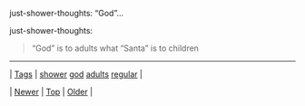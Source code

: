<!--
title: just-shower-thoughts
date: 2020-06-28T15:27:00.082Z
tags: shower, god, adults, regular
-->


just-shower-thoughts: “God”...

<p>just-shower-thoughts:</p>

<blockquote><p>“God” is to adults what “Santa” is to children</p></blockquote>

<!--BOTTOM-POST-NAVIGATION-->
---

| [Tags](tags.md) | [shower](tag-shower.md) [god](tag-god.md) [adults](tag-adults.md) [regular](tag-regular.md) |

| [Newer](121272799789.md) | [Top](index.md) | [Older](121286084444.md) |